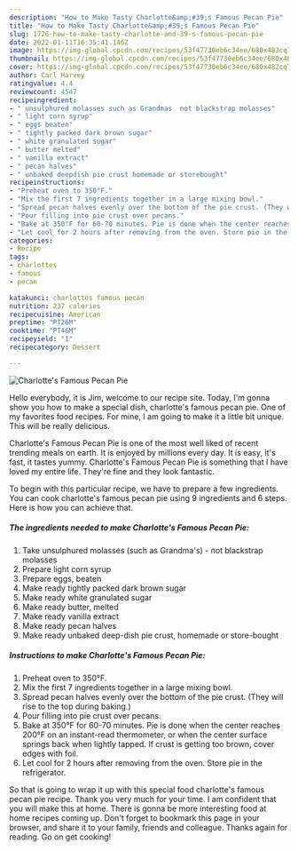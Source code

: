 ```yaml
---
description: "How to Make Tasty Charlotte&amp;#39;s Famous Pecan Pie"
title: "How to Make Tasty Charlotte&amp;#39;s Famous Pecan Pie"
slug: 1726-how-to-make-tasty-charlotte-and-39-s-famous-pecan-pie
date: 2022-01-11T16:35:41.146Z
image: https://img-global.cpcdn.com/recipes/53f47730eb6c34ee/680x482cq70/charlottes-famous-pecan-pie-recipe-main-photo.jpg
thumbnail: https://img-global.cpcdn.com/recipes/53f47730eb6c34ee/680x482cq70/charlottes-famous-pecan-pie-recipe-main-photo.jpg
cover: https://img-global.cpcdn.com/recipes/53f47730eb6c34ee/680x482cq70/charlottes-famous-pecan-pie-recipe-main-photo.jpg
author: Carl Harvey
ratingvalue: 4.4
reviewcount: 4547
recipeingredient:
- " unsulphured molasses such as Grandmas  not blackstrap molasses"
- " light corn syrup"
- " eggs beaten"
- " tightly packed dark brown sugar"
- " white granulated sugar"
- " butter melted"
- " vanilla extract"
- " pecan halves"
- " unbaked deepdish pie crust homemade or storebought"
recipeinstructions:
- "Preheat oven to 350°F."
- "Mix the first 7 ingredients together in a large mixing bowl."
- "Spread pecan halves evenly over the bottom of the pie crust. (They will rise to the top during baking.)"
- "Pour filling into pie crust over pecans."
- "Bake at 350°F for 60-70 minutes. Pie is done when the center reaches 200°F on an instant-read thermometer, or when the center surface springs back when lightly tapped. If crust is getting too brown, cover edges with foil."
- "Let cool for 2 hours after removing from the oven. Store pie in the refrigerator."
categories:
- Recipe
tags:
- charlottes
- famous
- pecan

katakunci: charlottes famous pecan 
nutrition: 237 calories
recipecuisine: American
preptime: "PT26M"
cooktime: "PT46M"
recipeyield: "1"
recipecategory: Dessert

---
```



![Charlotte&#39;s Famous Pecan Pie](https://img-global.cpcdn.com/recipes/53f47730eb6c34ee/680x482cq70/charlottes-famous-pecan-pie-recipe-main-photo.jpg)

Hello everybody, it is Jim, welcome to our recipe site. Today, I'm gonna show you how to make a special dish, charlotte&#39;s famous pecan pie. One of my favorites food recipes. For mine, I am going to make it a little bit unique. This will be really delicious.



Charlotte&#39;s Famous Pecan Pie is one of the most well liked of recent trending meals on earth. It is enjoyed by millions every day. It is easy, it's fast, it tastes yummy. Charlotte&#39;s Famous Pecan Pie is something that I have loved my entire life. They're fine and they look fantastic.


To begin with this particular recipe, we have to prepare a few ingredients. You can cook charlotte&#39;s famous pecan pie using 9 ingredients and 6 steps. Here is how you can achieve that.

<!--inarticleads1-->

##### The ingredients needed to make Charlotte&#39;s Famous Pecan Pie:

1. Take  unsulphured molasses (such as Grandma&#39;s) - not blackstrap molasses
1. Prepare  light corn syrup
1. Prepare  eggs, beaten
1. Make ready  tightly packed dark brown sugar
1. Make ready  white granulated sugar
1. Make ready  butter, melted
1. Make ready  vanilla extract
1. Make ready  pecan halves
1. Make ready  unbaked deep-dish pie crust, homemade or store-bought




<!--inarticleads2-->

##### Instructions to make Charlotte&#39;s Famous Pecan Pie:

1. Preheat oven to 350°F.
1. Mix the first 7 ingredients together in a large mixing bowl.
1. Spread pecan halves evenly over the bottom of the pie crust. (They will rise to the top during baking.)
1. Pour filling into pie crust over pecans.
1. Bake at 350°F for 60-70 minutes. Pie is done when the center reaches 200°F on an instant-read thermometer, or when the center surface springs back when lightly tapped. If crust is getting too brown, cover edges with foil.
1. Let cool for 2 hours after removing from the oven. Store pie in the refrigerator.




So that is going to wrap it up with this special food charlotte&#39;s famous pecan pie recipe. Thank you very much for your time. I am confident that you will make this at home. There is gonna be more interesting food at home recipes coming up. Don't forget to bookmark this page in your browser, and share it to your family, friends and colleague. Thanks again for reading. Go on get cooking!
